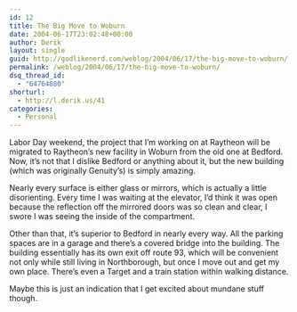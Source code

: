 ```yaml
---
id: 12
title: The Big Move to Woburn
date: 2004-06-17T23:02:48+00:00
author: Derik
layout: single
guid: http://godlikenerd.com/weblog/2004/06/17/the-big-move-to-woburn/
permalink: /weblog/2004/06/17/the-big-move-to-woburn/
dsq_thread_id:
  - "64764880"
shorturl:
  - http://l.derik.us/41
categories:
  - Personal
---
```

Labor Day weekend, the project that I&#8217;m working on at Raytheon will be migrated to Raytheon&#8217;s new facility in Woburn from the old one at Bedford. Now, it&#8217;s not that I dislike Bedford or anything about it, but the new building (which was originally Genuity&#8217;s) is simply amazing.

Nearly every surface is either glass or mirrors, which is actually a little disorienting. Every time I was waiting at the elevator, I&#8217;d think it was open because the reflection off the mirrored doors was so clean and clear, I swore I was seeing the inside of the compartment.

Other than that, it&#8217;s superior to Bedford in nearly every way. All the parking spaces are in a garage and there&#8217;s a covered bridge into the building. The building essentially has its own exit off route 93, which will be convenient not only while still living in Northborough, but once I move out and get my own place. There&#8217;s even a Target and a train station within walking distance.

Maybe this is just an indication that I get excited about mundane stuff though.